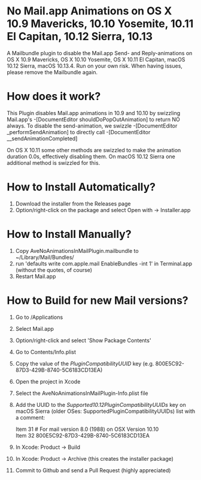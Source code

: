 No Mail.app Animations on OS X 10.9 Mavericks, 10.10 Yosemite, 10.11 El Capitan, 10.12 Sierra, 10.13
=============================================================================================

A Mailbundle plugin to disable the Mail.app Send- and Reply-animations on OS X 10.9 Mavericks, OS X 10.10 Yosemite, OS X 10.11 El Capitan, macOS 10.12 Sierra, macOS 10.13.4. Run on your own risk. When having issues, please remove the 
Mailbundle again.


How does it work?
================
This Plugin disables Mail.app animations in 10.9 and 10.10 by swizzling Mail.app's -[DocumentEditor shouldDoPopOutAnimation] to return NO always.
To disable the send-animation, we swizzle -[DocumentEditor _performSendAnimation] to directly call -[DocumentEditor __sendAnimationCompleted]

On OS X 10.11 some other methods are swizzled to make the animation duration 0.0s, effectively disabling them. On macOS 10.12 Sierra one additional method is swizzled for this.


How to Install Automatically?
=============================

1. Download the installer from the Releases page
2. Option/right-click on the package and select Open with -> Installer.app 

How to Install Manually?
========================
1. Copy AveNoAnimationsInMailPlugin.mailbundle  to ~/Library/Mail/Bundles/
2. run 'defaults write com.apple.mail EnableBundles -int 1' in Terminal.app (without the quotes, of course)
3. Restart Mail.app



How to Build for new Mail versions?
===================================
1. Go to /Applications
2. Select Mail.app
3. Option/right-click and select 'Show Package Contents'
4. Go to Contents/Info.plist
5. Copy the value of the _PluginCompatibilityUUID_ key (e.g. 800E5C92-87D3-429B-8740-5C6183CD13EA)
6. Open the project in Xcode
7. Select the AveNoAnimationsInMailPlugin-Info.plist file
8. Add the UUID to the _Supported10.12PluginCompatibilityUUIDs_ key on macOS Sierra (older OSes: SupportedPluginCompatibilityUUIDs) list with a comment:

   Item 31 # For mail version 8.0 (1988) on OSX Version 10.10  
   Item 32 800E5C92-87D3-429B-8740-5C6183CD13EA
9. In Xcode: Product -> Build
10. In Xcode: Product -> Archive (this creates the installer package)
11. Commit to Github and send a Pull Request (highly appreciated)
